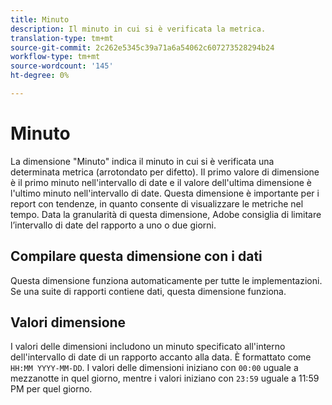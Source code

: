 ```yaml
---
title: Minuto
description: Il minuto in cui si è verificata la metrica.
translation-type: tm+mt
source-git-commit: 2c262e5345c39a71a6a54062c607273528294b24
workflow-type: tm+mt
source-wordcount: '145'
ht-degree: 0%

---
```



# Minuto

La dimensione &quot;Minuto&quot; indica il minuto in cui si è verificata una determinata metrica (arrotondato per difetto). Il primo valore di dimensione è il primo minuto nell&#39;intervallo di date e il valore dell&#39;ultima dimensione è l&#39;ultimo minuto nell&#39;intervallo di date. Questa dimensione è importante per i report con tendenze, in quanto consente di visualizzare le metriche nel tempo. Data la granularità di questa dimensione, Adobe consiglia di limitare l’intervallo di date del rapporto a uno o due giorni.

## Compilare questa dimensione con i dati

Questa dimensione funziona automaticamente per tutte le implementazioni. Se una suite di rapporti contiene dati, questa dimensione funziona.

## Valori dimensione

I valori delle dimensioni includono un minuto specificato all&#39;interno dell&#39;intervallo di date di un rapporto accanto alla data. È formattato come `HH:MM YYYY-MM-DD`. I valori delle dimensioni iniziano con `00:00` uguale a mezzanotte in quel giorno, mentre i valori iniziano con `23:59` uguale a 11:59 PM per quel giorno.
